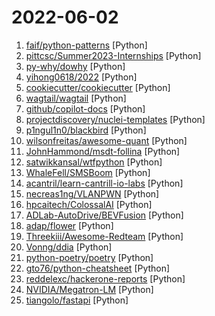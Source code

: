 # 2022-06-02

1. [faif/python-patterns](https://github.com/faif/python-patterns "A collection of design patterns/idioms in Python") [Python]
2. [pittcsc/Summer2023-Internships](https://github.com/pittcsc/Summer2023-Internships "Collection of Summer 2023 tech internships!") [Python]
3. [py-why/dowhy](https://github.com/py-why/dowhy "DoWhy is a Python library for causal inference that supports explicit modeling and testing of causal assumptions. DoWhy is based on a unified language for causal inference, combining causal graphical models and potential outcomes frameworks.") [Python]
4. [yihong0618/2022](https://github.com/yihong0618/2022 "2022 gogogo") [Python]
5. [cookiecutter/cookiecutter](https://github.com/cookiecutter/cookiecutter "A cross-platform command-line utility that creates projects from cookiecutters (project templates), e.g. Python package projects, C projects.") [Python]
6. [wagtail/wagtail](https://github.com/wagtail/wagtail "A Django content management system focused on flexibility and user experience") [Python]
7. [github/copilot-docs](https://github.com/github/copilot-docs "Documentation for GitHub Copilot") [Python]
8. [projectdiscovery/nuclei-templates](https://github.com/projectdiscovery/nuclei-templates "Community curated list of templates for the nuclei engine to find security vulnerabilities.") [Python]
9. [p1ngul1n0/blackbird](https://github.com/p1ngul1n0/blackbird "An OSINT tool to search for accounts by username in 85 social networks.") [Python]
10. [wilsonfreitas/awesome-quant](https://github.com/wilsonfreitas/awesome-quant "A curated list of insanely awesome libraries, packages and resources for Quants (Quantitative Finance)") [Python]
11. [JohnHammond/msdt-follina](https://github.com/JohnHammond/msdt-follina "Codebase to generate an msdt-follina payload") [Python]
12. [satwikkansal/wtfpython](https://github.com/satwikkansal/wtfpython "What the f*ck Python? 😱") [Python]
13. [WhaleFell/SMSBoom](https://github.com/WhaleFell/SMSBoom "短信轰炸/短信测压/ | 一个健壮免费的python短信轰炸程序，专门炸坏蛋蛋，百万接口，多线程全自动添加有效接口，支持异步协程百万并发，全免费的短信轰炸工具！！高一美术生开发全网首发！！") [Python]
14. [acantril/learn-cantrill-io-labs](https://github.com/acantril/learn-cantrill-io-labs "Standard and Advanced Demos for learn.cantrill.io courses") [Python]
15. [necreas1ng/VLANPWN](https://github.com/necreas1ng/VLANPWN "VLAN attacks toolkit") [Python]
16. [hpcaitech/ColossalAI](https://github.com/hpcaitech/ColossalAI "Colossal-AI: A Unified Deep Learning System for Big Model Era") [Python]
17. [ADLab-AutoDrive/BEVFusion](https://github.com/ADLab-AutoDrive/BEVFusion "Offical PyTorch implementation of BEVFusion: A Simple and Robust LiDAR-Camera Fusion Framework") [Python]
18. [adap/flower](https://github.com/adap/flower "Flower - A Friendly Federated Learning Framework") [Python]
19. [Threekiii/Awesome-Redteam](https://github.com/Threekiii/Awesome-Redteam "一个红队知识仓库") [Python]
20. [Vonng/ddia](https://github.com/Vonng/ddia "《Designing Data-Intensive Application》DDIA中文翻译") [Python]
21. [python-poetry/poetry](https://github.com/python-poetry/poetry "Python dependency management and packaging made easy.") [Python]
22. [gto76/python-cheatsheet](https://github.com/gto76/python-cheatsheet "Comprehensive Python Cheatsheet") [Python]
23. [reddelexc/hackerone-reports](https://github.com/reddelexc/hackerone-reports "Top disclosed reports from HackerOne") [Python]
24. [NVIDIA/Megatron-LM](https://github.com/NVIDIA/Megatron-LM "Ongoing research training transformer models at scale") [Python]
25. [tiangolo/fastapi](https://github.com/tiangolo/fastapi "FastAPI framework, high performance, easy to learn, fast to code, ready for production") [Python]
